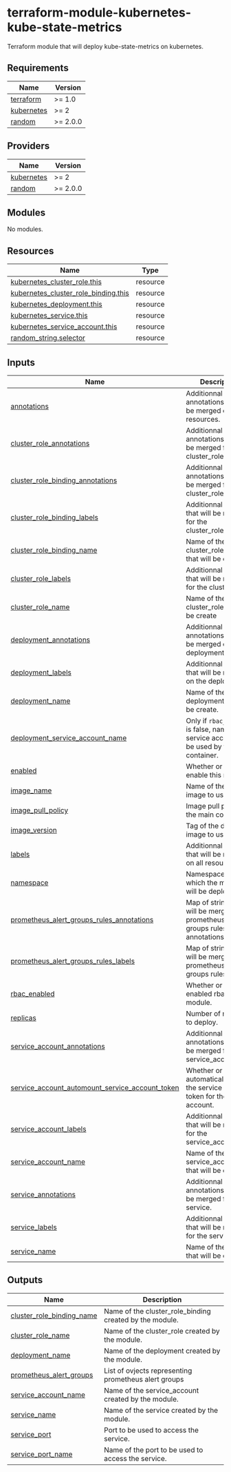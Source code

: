 # terraform-module-kubernetes-kube-state-metrics

Terraform module that will deploy kube-state-metrics on kubernetes.

<!-- BEGINNING OF PRE-COMMIT-TERRAFORM DOCS HOOK -->
## Requirements

| Name | Version |
|------|---------|
| <a name="requirement_terraform"></a> [terraform](#requirement\_terraform) | >= 1.0 |
| <a name="requirement_kubernetes"></a> [kubernetes](#requirement\_kubernetes) | >= 2 |
| <a name="requirement_random"></a> [random](#requirement\_random) | >= 2.0.0 |

## Providers

| Name | Version |
|------|---------|
| <a name="provider_kubernetes"></a> [kubernetes](#provider\_kubernetes) | >= 2 |
| <a name="provider_random"></a> [random](#provider\_random) | >= 2.0.0 |

## Modules

No modules.

## Resources

| Name | Type |
|------|------|
| [kubernetes_cluster_role.this](https://registry.terraform.io/providers/hashicorp/kubernetes/latest/docs/resources/cluster_role) | resource |
| [kubernetes_cluster_role_binding.this](https://registry.terraform.io/providers/hashicorp/kubernetes/latest/docs/resources/cluster_role_binding) | resource |
| [kubernetes_deployment.this](https://registry.terraform.io/providers/hashicorp/kubernetes/latest/docs/resources/deployment) | resource |
| [kubernetes_service.this](https://registry.terraform.io/providers/hashicorp/kubernetes/latest/docs/resources/service) | resource |
| [kubernetes_service_account.this](https://registry.terraform.io/providers/hashicorp/kubernetes/latest/docs/resources/service_account) | resource |
| [random_string.selector](https://registry.terraform.io/providers/hashicorp/random/latest/docs/resources/string) | resource |

## Inputs

| Name | Description | Type | Default | Required |
|------|-------------|------|---------|:--------:|
| <a name="input_annotations"></a> [annotations](#input\_annotations) | Additionnal annotations that will be merged on all resources. | `map` | `{}` | no |
| <a name="input_cluster_role_annotations"></a> [cluster\_role\_annotations](#input\_cluster\_role\_annotations) | Additionnal annotations that will be merged for the cluster\_role. | `map` | `{}` | no |
| <a name="input_cluster_role_binding_annotations"></a> [cluster\_role\_binding\_annotations](#input\_cluster\_role\_binding\_annotations) | Additionnal annotations that will be merged for the cluster\_role\_binding. | `map` | `{}` | no |
| <a name="input_cluster_role_binding_labels"></a> [cluster\_role\_binding\_labels](#input\_cluster\_role\_binding\_labels) | Additionnal labels that will be merged for the cluster\_role\_binding. | `map` | `{}` | no |
| <a name="input_cluster_role_binding_name"></a> [cluster\_role\_binding\_name](#input\_cluster\_role\_binding\_name) | Name of the cluster\_role\_binding that will be create | `string` | `"kube-state-metrics"` | no |
| <a name="input_cluster_role_labels"></a> [cluster\_role\_labels](#input\_cluster\_role\_labels) | Additionnal labels that will be merged for the cluster\_role. | `map` | `{}` | no |
| <a name="input_cluster_role_name"></a> [cluster\_role\_name](#input\_cluster\_role\_name) | Name of the cluster\_role that will be create | `string` | `"kube-state-metrics"` | no |
| <a name="input_deployment_annotations"></a> [deployment\_annotations](#input\_deployment\_annotations) | Additionnal annotations that will be merged on the deployment. | `map` | `{}` | no |
| <a name="input_deployment_labels"></a> [deployment\_labels](#input\_deployment\_labels) | Additionnal labels that will be merged on the deployment. | `map` | `{}` | no |
| <a name="input_deployment_name"></a> [deployment\_name](#input\_deployment\_name) | Name of the deployment that will be create. | `string` | `"kube-state-metrics"` | no |
| <a name="input_deployment_service_account_name"></a> [deployment\_service\_account\_name](#input\_deployment\_service\_account\_name) | Only if `rbac_enabled` is false, name of the service account to be used by the container. | `string` | `null` | no |
| <a name="input_enabled"></a> [enabled](#input\_enabled) | Whether or not to enable this module. | `bool` | `true` | no |
| <a name="input_image_name"></a> [image\_name](#input\_image\_name) | Name of the docker image to use. | `string` | `"quay.io/coreos/kube-state-metrics"` | no |
| <a name="input_image_pull_policy"></a> [image\_pull\_policy](#input\_image\_pull\_policy) | Image pull policy on the main container. | `string` | `"IfNotPresent"` | no |
| <a name="input_image_version"></a> [image\_version](#input\_image\_version) | Tag of the docker image to use. | `string` | `"v1.6.0"` | no |
| <a name="input_labels"></a> [labels](#input\_labels) | Additionnal labels that will be merged on all resources. | `map` | `{}` | no |
| <a name="input_namespace"></a> [namespace](#input\_namespace) | Namespace in which the module will be deployed. | `string` | `"kube-system"` | no |
| <a name="input_prometheus_alert_groups_rules_annotations"></a> [prometheus\_alert\_groups\_rules\_annotations](#input\_prometheus\_alert\_groups\_rules\_annotations) | Map of strings that will be merge on all prometheus alert groups rules annotations. | `map` | `{}` | no |
| <a name="input_prometheus_alert_groups_rules_labels"></a> [prometheus\_alert\_groups\_rules\_labels](#input\_prometheus\_alert\_groups\_rules\_labels) | Map of strings that will be merge on all prometheus alert groups rules labels. | `map` | `{}` | no |
| <a name="input_rbac_enabled"></a> [rbac\_enabled](#input\_rbac\_enabled) | Whether or not to enabled rbac on the module. | `bool` | `true` | no |
| <a name="input_replicas"></a> [replicas](#input\_replicas) | Number of replicas to deploy. | `number` | `1` | no |
| <a name="input_service_account_annotations"></a> [service\_account\_annotations](#input\_service\_account\_annotations) | Additionnal annotations that will be merged for the service\_account. | `map` | `{}` | no |
| <a name="input_service_account_automount_service_account_token"></a> [service\_account\_automount\_service\_account\_token](#input\_service\_account\_automount\_service\_account\_token) | Whether or not to automatically mount the service account token for the service account. | `bool` | `false` | no |
| <a name="input_service_account_labels"></a> [service\_account\_labels](#input\_service\_account\_labels) | Additionnal labels that will be merged for the service\_account. | `map` | `{}` | no |
| <a name="input_service_account_name"></a> [service\_account\_name](#input\_service\_account\_name) | Name of the service\_account that will be create | `string` | `"kube-state-metrics"` | no |
| <a name="input_service_annotations"></a> [service\_annotations](#input\_service\_annotations) | Additionnal annotations that will be merged for the service. | `map` | `{}` | no |
| <a name="input_service_labels"></a> [service\_labels](#input\_service\_labels) | Additionnal labels that will be merged for the service. | `map` | `{}` | no |
| <a name="input_service_name"></a> [service\_name](#input\_service\_name) | Name of the service that will be create | `string` | `"kube-state-metrics"` | no |

## Outputs

| Name | Description |
|------|-------------|
| <a name="output_cluster_role_binding_name"></a> [cluster\_role\_binding\_name](#output\_cluster\_role\_binding\_name) | Name of the cluster\_role\_binding created by the module. |
| <a name="output_cluster_role_name"></a> [cluster\_role\_name](#output\_cluster\_role\_name) | Name of the cluster\_role created by the module. |
| <a name="output_deployment_name"></a> [deployment\_name](#output\_deployment\_name) | Name of the deployment created by the module. |
| <a name="output_prometheus_alert_groups"></a> [prometheus\_alert\_groups](#output\_prometheus\_alert\_groups) | List of ovjects representing prometheus alert groups |
| <a name="output_service_account_name"></a> [service\_account\_name](#output\_service\_account\_name) | Name of the service\_account created by the module. |
| <a name="output_service_name"></a> [service\_name](#output\_service\_name) | Name of the service created by the module. |
| <a name="output_service_port"></a> [service\_port](#output\_service\_port) | Port to be used to access the service. |
| <a name="output_service_port_name"></a> [service\_port\_name](#output\_service\_port\_name) | Name of the port to be used to access the service. |
<!-- END OF PRE-COMMIT-TERRAFORM DOCS HOOK -->
